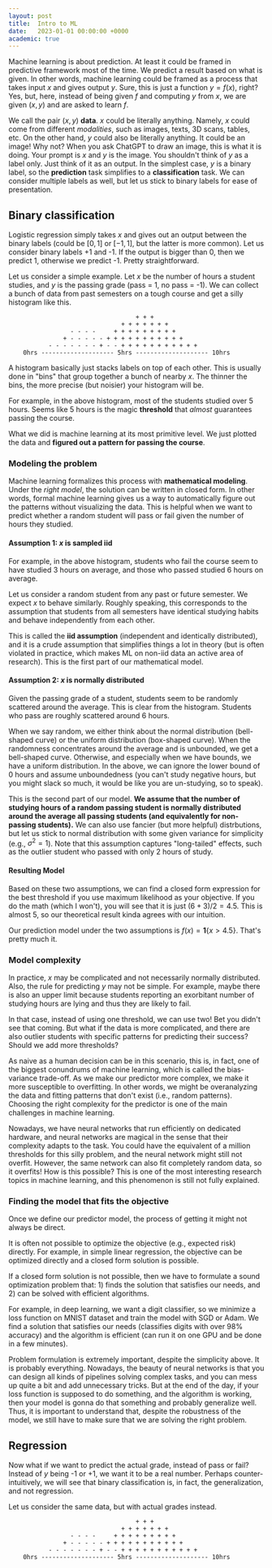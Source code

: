 ```yaml
---
layout: post
title:  Intro to ML
date:   2023-01-01 00:00:00 +0000
academic: true
---
```


Machine learning is about prediction.
At least it could be framed in predictive framework most of the time.
We predict a result based on what is given.
In other words, machine learning could be framed as a process that takes input $x$ and gives output $y$.
Sure, this is just a function $y = f(x)$, right?
Yes, but, here, instead of being given $f$ and computing $y$ from $x$, we are given $(x,y)$ and are asked to learn $f$.

We call the pair $(x,y)$ **data**.
$x$ could be literally anything.
Namely, $x$ could come from different *modalities*, such as images, texts, 3D scans, tables, etc.
On the other hand, $y$ could also be literally anything.
It could be an image! Why not? When you ask ChatGPT to draw an image, this is what it is doing.
Your prompt is $x$ and $y$ is the image.
You shouldn't think of $y$ as a label only.
Just think of it as an output.
In the simplest case, $y$ is a binary label, so the **prediction** task simplifies to a **classification** task.
We can consider multiple labels as well, but let us stick to binary labels for ease of presentation.

## Binary classification
Logistic regression simply takes $x$ and gives out an output between the binary labels (could be $[0,1]$ or $[-1,1]$, but the latter is more common).
Let us consider binary labels +1 and -1. If the output is bigger than 0, then we predict 1, otherwise we predict -1.
Pretty straightforward.

Let us consider a simple example. Let $x$ be the number of hours a student studies, and $y$ is the passing grade (pass = 1, no pass = -1).
We can collect a bunch of data from past semesters on a tough course and get a silly histogram like this.

```
                                   + + +   
                               + + + + + + +   
                 - - - -     + + + + + + + + +  
               + - - - - - + + + + + + + + + + +
           - - - - - - - + - - + + + + + + + + + + +
    0hrs -------------------- 5hrs -------------------- 10hrs
```

A histogram basically just stacks labels on top of each other.
This is usually done in "bins" that group together a bunch of nearby $x$. The thinner the bins, the more precise (but noisier) your histogram will be.

For example, in the above histogram, most of the students studied over 5 hours. Seems like 5 hours is the magic **threshold** that *almost* guarantees passing the course.

What we did is machine learning at its most primitive level.
We just plotted the data and **figured out a pattern for passing the course**.

### Modeling the problem
Machine learning formalizes this process with **mathematical modeling**.
Under the *right model*, the solution can be written in closed form.
In other words, formal machine learning gives us a way to automatically figure out the patterns without visualizing the data.
This is helpful when we want to predict whether a random student will pass or fail given the number of hours they studied.

#### Assumption 1: $x$ is sampled iid
For example, in the above histogram, students who fail the course seem to have studied 3 hours on average, and those who passed studied 6 hours on average.

Let us consider a random student from any past or future semester.
We expect $x$ to behave similarly.
Roughly speaking, this corresponds to the assumption that students from all semesters have identical studying habits and behave independently from each other.

This is called the **iid assumption** (independent and identically distributed), and it is a crude assumption that simplifies things a lot in theory (but is often violated in practice, which makes ML on non-iid data an active area of research).
This is the first part of our mathematical model.

#### Assumption 2: $x$ is normally distributed
Given the passing grade of a student, students seem to be randomly scattered around the average.
This is clear from the histogram. Students who pass are roughly scattered around 6 hours.

When we say random, we either think about the normal distribution (bell-shaped curve) or the uniform distribution (box-shaped curve).
When the randomness concentrates around the average and is unbounded, we get a bell-shaped curve.
Otherwise, and especially when we have bounds, we have a uniform distribution. In the above, we can ignore the lower bound of 0 hours and assume unboundedness (you can't study negative hours, but you might slack so much, it would be like you are un-studying, so to speak).

This is the second part of our model.
**We assume that the number of studying hours of a random passing student is normally distributed around the average all passing students (and equivalently for non-passing students).**
We can also use fancier (but more helpful) distrbutions, but let us stick to normal distribution with some given variance for simplicity (e.g., $\sigma^2=1$).
Note that this assumption captures "long-tailed" effects, such as the outlier student who passed with only 2 hours of study.


#### Resulting Model
Based on these two assumptions, we can find a closed form expression for the best threshold if you use maximum likelihood as your objective. If you do the math (which I won't), you will see that it is just $(6+3)/2 = 4.5$. This is almost 5, so our theoretical result kinda agrees with our intuition.

Our prediction model under the two assumptions is $f(x) = \bm{1}\{x > 4.5\}$. That's pretty much it.

### Model complexity
In practice, $x$ may be complicated and not necessarily normally distributed.
Also, the rule for predicting $y$ may not be simple.
For example, maybe there is also an upper limit because students reporting an exorbitant number of studying hours are lying and thus they are likely to fail.

In that case, instead of using one threshold, we can use two! Bet you didn't see that coming. But what if the data is more complicated, and there are also outlier students with specific patterns for predicting their success? Should we add more thresholds?

As naive as a human decision can be in this scenario, this is, in fact, one of the biggest conundrums of machine learning, which is called the bias-variance trade-off.
As we make our predictor more complex, we make it more susceptible to overfitting.
In other words, we might be overanalyzing the data and fitting patterns that don't exist (i.e., random patterns).
Choosing the right complexity for the predictor is one of the main challenges in machine learning.

Nowadays, we have neural networks that run efficiently on dedicated hardware, and neural networks are magical in the sense that their complexity adapts to the task.
You could have the equivalent of a million thresholds for this silly problem, and the neural network might still not overfit. However, the same network can also fit completely random data, so it overfits! How is this possible? This is one of the most interesting research topics in machine learning, and this phenomenon is still not fully explained.

### Finding the model that fits the objective

Once we define our predictor model, the process of getting it might not always be direct.

It is often not possible to optimize the objective (e.g., expected risk) directly. For example, in simple linear regression, the objective can be optimized directly and a closed form solution is possible.

If a closed form solution is not possible, then we have to formulate a sound optimization problem that: 1) finds the solution that satisfies our needs, and 2) can be solved with efficient algorithms.

For example, in deep learning, we want a digit classifier, so we minimize a loss function on MNIST dataset and train the model with SGD or Adam. We find a solution that satisfies our needs (classifies digits with over 98% accuracy) and the algorithm is efficient (can run it on one GPU and be done in a few minutes).

Problem formulation is extremely important, despite the simplicity above. It is probably everything. Nowadays, the beauty of neural networks is that you can design all kinds of pipelines solving complex tasks, and you can mess up quite a bit and add unnecessary tricks. But at the end of the day, if your loss function is supposed to do something, and the algorithm is working, then your model is gonna do that something and probably generalize well. Thus, it is important to understand that, despite the robustness of the model, we still have to make sure that we are solving the right problem.


## Regression
Now what if we want to predict the actual grade, instead of pass or fail?
Instead of $y$ being -1 or +1, we want it to be a real number.
Perhaps counter-intuitively, we will see that binary classification is, in fact, the generalization, and not regression.

Let us consider the same data, but with actual grades instead.

```
                                   + + +   
                               + + + + + + +   
                 - - - -     + + + + + + + + +  
               + - - - - - + + + + + + + + + + +
           - - - - - - - + - - + + + + + + + + + + +
    0hrs -------------------- 5hrs -------------------- 10hrs
```

